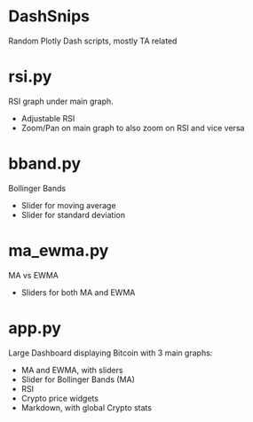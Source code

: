 # DashSnips
Random Plotly Dash scripts, mostly TA related

# rsi.py
RSI graph under main graph.
* Adjustable RSI
* Zoom/Pan on main graph to also zoom on RSI and vice versa

# bband.py
Bollinger Bands
* Slider for moving average
* Slider for standard deviation

# ma_ewma.py
MA vs EWMA
* Sliders for both MA and EWMA

# app.py
Large Dashboard displaying Bitcoin with 3 main graphs:
* MA and EWMA, with sliders
* Slider for Bollinger Bands (MA)
* RSI
* Crypto price widgets
* Markdown, with global Crypto stats
